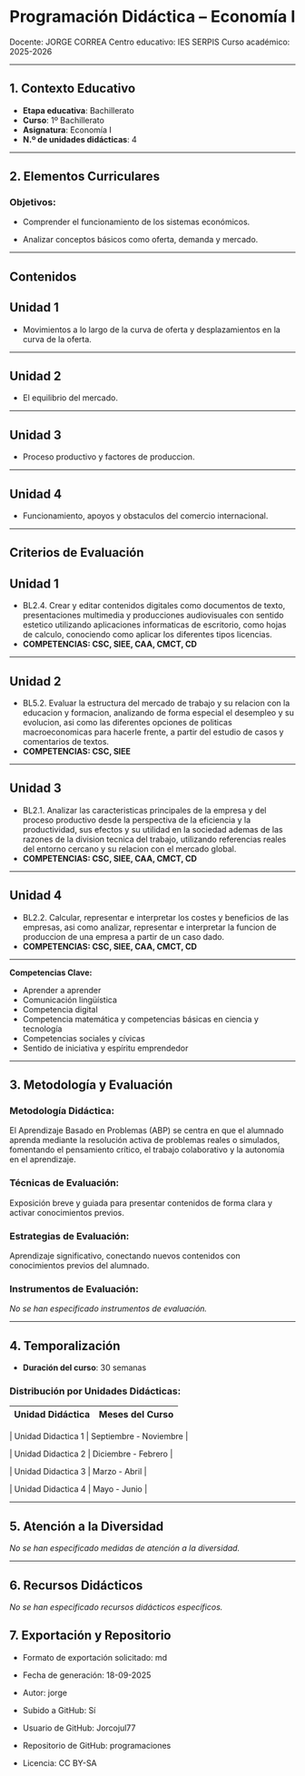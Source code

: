 # Programación Didáctica – Economía I

Docente: JORGE CORREA
Centro educativo: IES SERPIS
Curso académico: 2025-2026

---

## 1. Contexto Educativo

- **Etapa educativa**: Bachillerato
- **Curso**: 1º Bachillerato
- **Asignatura**: Economía I
- **N.º de unidades didácticas**: 4

---

## 2. Elementos Curriculares

### Objetivos:



* Comprender el funcionamiento de los sistemas económicos.

* Analizar conceptos básicos como oferta, demanda y mercado.



---

## Contenidos

## Unidad 1
- Movimientos a lo largo de la curva de oferta y desplazamientos en la curva de la oferta.
---
## Unidad 2
- El equilibrio del mercado.
---
## Unidad 3
- Proceso productivo y factores de produccion.
---
## Unidad 4
- Funcionamiento, apoyos y obstaculos del comercio internacional.


---

## Criterios de Evaluación

## Unidad 1
- BL2.4. Crear y editar contenidos digitales como documentos de texto, presentaciones multimedia y producciones audiovisuales con sentido estetico utilizando aplicaciones informaticas de escritorio, como hojas de calculo, conociendo como aplicar los diferentes tipos licencias.
- **COMPETENCIAS: CSC, SIEE, CAA, CMCT, CD**
---
## Unidad 2
- BL5.2. Evaluar la estructura del mercado de trabajo y su relacion con la educacion y formacion, analizando de forma especial el desempleo y su evolucion, asi como las diferentes opciones de politicas macroeconomicas para hacerle frente, a partir del estudio de casos y comentarios de textos.
- **COMPETENCIAS: CSC, SIEE**
---
## Unidad 3
- BL2.1. Analizar las caracteristicas principales de la empresa y del proceso productivo desde la perspectiva de la eficiencia y la productividad, sus efectos y su utilidad en la sociedad ademas de las razones de la division tecnica del trabajo, utilizando referencias reales del entorno cercano y su relacion con el mercado global.
- **COMPETENCIAS: CSC, SIEE, CAA, CMCT, CD**
---
## Unidad 4
- BL2.2. Calcular, representar e interpretar los costes y beneficios de las empresas, asi como analizar, representar e interpretar la funcion de produccion de una empresa a partir de un caso dado.
- **COMPETENCIAS: CSC, SIEE, CAA, CMCT, CD**


---

**Competencias Clave:** 
<ul>

<li>Aprender a aprender</li>

<li>Comunicación lingüística</li>

<li>Competencia digital</li>

<li>Competencia matemática y competencias básicas en ciencia y tecnología</li>

<li>Competencias sociales y cívicas</li>

<li>Sentido de iniciativa y espíritu emprendedor</li>

</ul>


---

## 3. Metodología y Evaluación

### Metodología Didáctica:

El Aprendizaje Basado en Problemas (ABP) se centra en que el alumnado aprenda mediante la resolución activa de problemas reales o simulados, fomentando el pensamiento crítico, el trabajo colaborativo y la autonomía en el aprendizaje.


### Técnicas de Evaluación:

Exposición breve y guiada para presentar contenidos de forma clara y activar conocimientos previos.


### Estrategias de Evaluación:

Aprendizaje significativo, conectando nuevos contenidos con conocimientos previos del alumnado.


### Instrumentos de Evaluación:

_No se han especificado instrumentos de evaluación._


---

## 4. Temporalización

- **Duración del curso**: 30 semanas

### **Distribución por Unidades Didácticas:**


| Unidad Didáctica | Meses del Curso |
|------------------|-----------------| 


| Unidad Didactica 1 | Septiembre - Noviembre |

| Unidad Didactica 2 | Diciembre - Febrero |

| Unidad Didactica 3 | Marzo - Abril |

| Unidad Didactica 4 | Mayo - Junio |



---

## 5. Atención a la Diversidad


_No se han especificado medidas de atención a la diversidad._


---

## 6. Recursos Didácticos


_No se han especificado recursos didácticos específicos._

## 7. Exportación y Repositorio

- Formato de exportación solicitado: md
- Fecha de generación: 18-09-2025
- Autor: jorge


- Subido a GitHub: Sí
- Usuario de GitHub: Jorcojul77
- Repositorio de GitHub: programaciones

- Licencia: CC BY-SA


